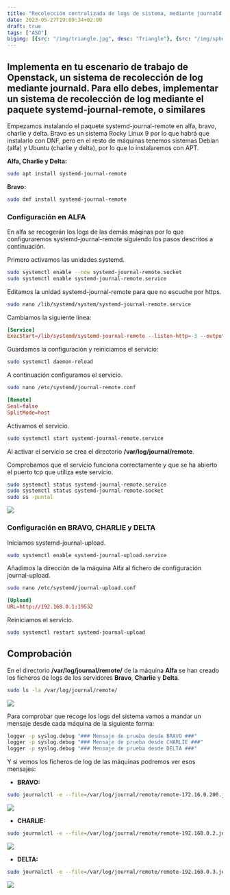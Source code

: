 ```yaml
---
title: "Recolección centralizada de logs de sistema, mediante journald."
date: 2023-05-27T19:09:34+02:00
draft: true
tags: ["ASO"]
bigimg: [{src: "/img/triangle.jpg", desc: "Triangle"}, {src: "/img/sphere.jpg", desc: "Sphere"}, {src: "/img/hexagon.jpg", desc: "Hexagon"}]
---
```


## Implementa en tu escenario de trabajo de Openstack, un sistema de recolección de log mediante journald. Para ello debes, implementar un sistema de recolección de log mediante el paquete systemd-journal-remote, o similares


Empezamos instalando el paquete systemd-journal-remote en alfa, bravo, charlie y delta. Bravo es un sistema Rocky Linux 9 por lo que habrá que instalarlo con DNF, pero en el resto de máquinas tenemos sistemas Debian (alfa) y Ubuntu (charlie y delta), por lo que lo instalaremos con APT.

**Alfa, Charlie y Delta:**

```bash
sudo apt install systemd-journal-remote
```

**Bravo:**

```bash
sudo dnf install systemd-journal-remote
```

### Configuración en ALFA

En alfa se recogerán los logs de las demás máqinas por lo que configuraremos systemd-journal-remote siguiendo los pasos descritos a continuación.

Primero activamos las unidades systemd.

```bash
sudo systemctl enable --now systemd-journal-remote.socket
sudo systemctl enable systemd-journal-remote.service
```


Editamos la unidad systemd-journal-remote para que no escuche por https.


```bash
sudo nano /lib/systemd/system/systemd-journal-remote.service 
```

Cambiamos la siguiente línea:

```conf
[Service]
ExecStart=/lib/systemd/systemd-journal-remote --listen-http=-3 --output=/var/log/journal/remote/
```

Guardamos la configuración y reiniciamos el servicio:

```bash
sudo systemctl daemon-reload
```

A continuación configuramos el servicio.

```bash
sudo nano /etc/systemd/journal-remote.conf
```

```conf
[Remote]
Seal=false
SplitMode=host
```


Activamos el servicio.

```bash
sudo systemctl start systemd-journal-remote.service
```

Al activar el servicio se crea el directorio **/var/log/journal/remote**.

Comprobamos que el servicio funciona correctamente y que se ha abierto el puerto tcp que utiliza este servicio.

```bash
sudo systemctl status systemd-journal-remote.service
sudo systemctl status systemd-journal-remote.socket
sudo ss -puntal
```

![](/img/logs/1.png)



### Configuración en BRAVO, CHARLIE y DELTA

Iniciamos systemd-journal-upload.

```bash
sudo systemctl enable systemd-journal-upload.service
```

Añadimos la dirección de la máquina Alfa al fichero de configuración journal-upload.

```bash
sudo nano /etc/systemd/journal-upload.conf
```

```conf
[Upload]
URL=http://192.168.0.1:19532
```

Reiniciamos el servicio.

```bash
sudo systemctl restart systemd-journal-upload
```


## Comprobación

En el directorio **/var/log/journal/remote/** de la máquina **Alfa** se han creado los ficheros de logs de los servidores **Bravo**, **Charlie** y **Delta**.

```bash
sudo ls -la /var/log/journal/remote/
```

![](/img/logs/2.png)


Para comprobar que recoge los logs del sistema vamos a mandar un mensaje desde cada máquina de la siguiente forma:

```bash
logger -p syslog.debug "### Mensaje de prueba desde BRAVO ###"
logger -p syslog.debug "### Mensaje de prueba desde CHARLIE ###"
logger -p syslog.debug "### Mensaje de prueba desde DELTA ###"
```

Y si vemos los ficheros de log de las máquinas podremos ver esos mensajes:

- **BRAVO:**

```bash
sudo journalctl -e --file=/var/log/journal/remote/remote-172.16.0.200.journal
```

![](/img/logs/3.png)

- **CHARLIE:**

```bash
sudo journalctl -e --file=/var/log/journal/remote/remote-192.168.0.2.journal
```

![](/img/logs/4.png)

- **DELTA:**

```bash
sudo journalctl -e --file=/var/log/journal/remote/remote-192.168.0.3.journal
```

![](/img/logs/5.png)

